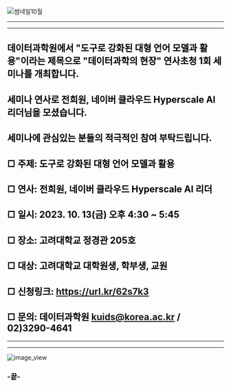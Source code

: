 
![썸네일10월](https://github.com/kuids/kuids.github.io/assets/91585914/42b73033-2f65-4777-926e-087a717f0463)

*******************************************************************************

*******************************************************************************
## <span style="color:black">데이터과학원에서 "도구로 강화된 대형 언어 모델과 활용"이라는 제목으로 "데이터과학의 현장" 연사초청 1회 세미나를 개최합니다.</span>
## <span style="color:black">세미나 연사로 전희원, 네이버 클라우드 Hyperscale AI 리더님을 모셨습니다. </span>
## <span style="color:black">세미나에 관심있는 분들의 적극적인 참여 부탁드립니다.</span> 

## <span style="color:black">□ 주제: 도구로 강화된 대형 언어 모델과 활용</span>

## <span style="color:black">□ 연사: 전희원, 네이버 클라우드 Hyperscale AI 리더</span> 

## <span style="color:black">□ 일시: 2023. 10. 13(금) 오후 4:30 ~ 5:45</span>

## <span style="color:black">□ 장소: 고려대학교 정경관 205호</span>

## <span style="color:black">□ 대상: 고려대학교 대학원생, 학부생, 교원</span>

## <span style="color:black">□ 신청링크: https://url.kr/62s7k3</span> 

## <span style="color:black">□ 문의: 데이터과학원 kuids@korea.ac.kr / 02)3290-4641</span>

*******************************************************************************

*******************************************************************************
![image_view](https://github.com/kuids/kuids.github.io/assets/91585914/d44438c8-88b9-4bd6-8f6f-9c36d733d8c2)

### <span style="color:black">-끝-</span>
